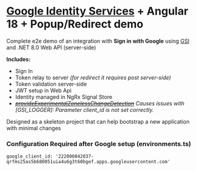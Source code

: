 # [Google Identity Services](https://developers.google.com/identity/gsi/web/guides/overview) + Angular 18 + Popup/Redirect demo 

Complete e2e demo of an integration with **Sign in with Google** using [GSI](https://developers.google.com/identity/gsi/web/guides/client-library) and .NET 8.0 Web API (server-side)

**Includes:** 
- Sign In
- Token relay to server *(for redirect it requires post server-side)*
- Token validation server-side
- JWT setup in Web Api
- Identity managed in NgRx Signal Store
- ~~[_provideExperimentalZonelessChangeDetection_](https://netbasal.com/navigating-the-new-era-of-angular-zoneless-change-detection-unveiled-e7404de69b89)~~ _Causes issues with [GSI_LOGGER]: Parameter client_id is not set correctly._

Designed as a skeleton project that can help bootstrap a new application with minimal changes

### Configuration Required after Google setup (environments.ts)
`google_client_id: '222000842037-qrfms25as5b680051uia4u6g3t60bgef.apps.googleusercontent.com'`
